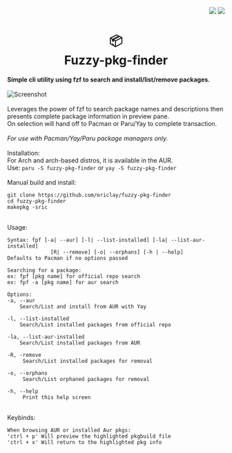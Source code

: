  <div align="right">
    <img src="https://img.shields.io/static/v1?label=Language&message=shell&color=%235BB97E&style=flat-square"/>
    <img src="https://img.shields.io/github/license/ericlay/fuzzy-pkg-finder?color=%235BB97E&label=LIC&style=flat-square"/>
</div>
 <div align="center"><h1>📦<br>Fuzzy-pkg-finder</h1></div>

**Simple cli utility using fzf to search and install/list/remove packages.**\
 \
![Screenshot](https://gitlab.com/airclay/fuzzy-pkg-finder/-/raw/master/fpf.png) \
 \
Leverages the power of fzf to search package names and descriptions then presents complete package information in preview pane. \
On selection will hand off to Pacman or Paru/Yay to complete transaction. \
  \
*For use with Pacman/Yay/Paru package managers only.*\
 \
Installation: \
For Arch and arch-based distros, it is available in the AUR. \
Use: `paru -S fuzzy-pkg-finder` or `yay -S fuzzy-pkg-finder` \
 \
Manual build and install:
```
git clone https://github.com/ericlay/fuzzy-pkg-finder
cd fuzzy-pkg-finder
makepkg -sric
```
 \
Usage: 
```
Syntax: fpf [-a| --aur] [-l| --list-installed] [-la| --list-aur-installed]
              [R| --remove] [-o| --orphans] [-h | --help]
Defaults to Pacman if no options passed

Searching for a package:
ex: fpf [pkg name] for official repo search
ex: fpf -a [pkg name] for aur search

Options:
-a, --aur
    Search/List and install from AUR with Yay

-l, --list-installed
    Search/List installed packages from official repo

-la, --list-aur-installed
    Search/List installed packages from AUR 

-R, -remove
     Search/List installed packages for removal

-o, --orphans
     Search/List orphaned packages for removal

-h, --help
     Print this help screen
```
\
Keybinds:
```
When browsing AUR or installed Aur pkgs:
'ctrl + p' Will preview the highlighted pkgbuild file
'ctrl + x' Will return to the highlighted pkg info
```
